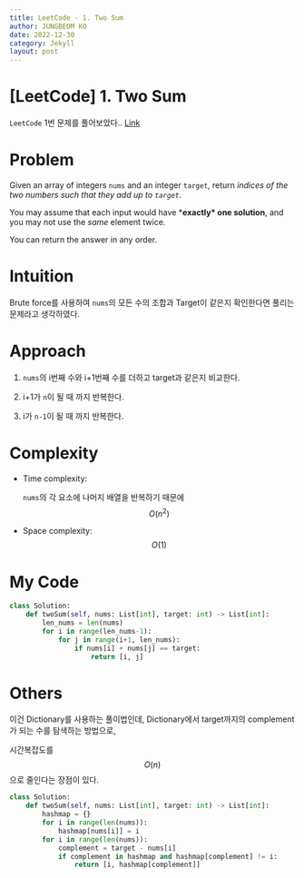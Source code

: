 ```yaml
---
title: LeetCode - 1. Two Sum
author: JUNGBEOM KO
date: 2022-12-30
category: Jekyll
layout: post
---
```


# [LeetCode] 1. Two Sum

`LeetCode` 1번 문제를 풀어보았다.. [Link](https://leetcode.com/problems/two-sum/)



# Problem

Given an array of integers `nums` and an integer `target`, return *indices of the two numbers such that they add up to `target`*.

You may assume that each input would have ***exactly\* one solution**, and you may not use the *same* element twice.

You can return the answer in any order.



# Intuition

Brute force를 사용하여 `nums`의 모든 수의 조합과 Target이 같은지 확인한다면 풀리는 문제라고 생각하였다.



# Approach
1. `nums`의 i번째 수와 i+1번째 수를 더하고 target과 같은지 비교한다.

1. i+1가 `n`이 될 때 까지 반복한다.

1. i가 `n-1`이 될 때 까지 반복한다. 

   

# Complexity
- Time complexity:

  `nums`의 각 요소에 나머지 배열을 반복하기 때문에 $$O(n^2)$$

- Space complexity:
  $$O(1)$$

  

# My Code

```python
class Solution:
    def twoSum(self, nums: List[int], target: int) -> List[int]:
        len_nums = len(nums)
        for i in range(len_nums-1):
            for j in range(i+1, len_nums):
                if nums[i] + nums[j] == target:
                    return [i, j]
```



# Others

이건 Dictionary를 사용하는 풀이법인데, Dictionary에서 target까지의 complement가 되는 수를 탐색하는 방법으로,

시간복잡도를 $$O(n)$$으로 줄인다는 장점이 있다.

```python
class Solution:
    def twoSum(self, nums: List[int], target: int) -> List[int]:
        hashmap = {}
        for i in range(len(nums)):
            hashmap[nums[i]] = i
        for i in range(len(nums)):
            complement = target - nums[i]
            if complement in hashmap and hashmap[complement] != i:
                return [i, hashmap[complement]] 
```

